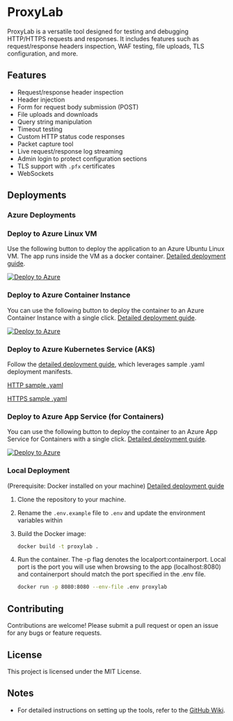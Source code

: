 # ProxyLab

ProxyLab is a versatile tool designed for testing and debugging HTTP/HTTPS requests and responses. It includes features such as request/response headers inspection, WAF testing, file uploads, TLS configuration, and more.

## Features

- Request/response header inspection
- Header injection
- Form for request body submission (POST)
- File uploads and downloads
- Query string manipulation
- Timeout testing
- Custom HTTP status code responses
- Packet capture tool
- Live request/response log streaming
- Admin login to protect configuration sections
- TLS support with `.pfx` certificates
- WebSockets

## Deployments

### Azure Deployments

### Deploy to Azure Linux VM

Use the following button to deploy the application to an Azure Ubuntu Linux VM. The app runs inside the VM as a docker container. [Detailed deployment guide](https://github.com/zcabrer/proxylab/wiki/Deployment-Guides#azure-linux-vm).

[![Deploy to Azure](https://aka.ms/deploytoazurebutton)](https://portal.azure.com/#create/Microsoft.Template/uri/https%3A%2F%2Fraw.githubusercontent.com%2Fzcabrer%2Fproxylab%2Frefs%2Fheads%2Fmain%2Fazuretemplates%2FAzureVm.json)

### Deploy to Azure Container Instance

You can use the following button to deploy the container to an Azure Container Instance with a single click. [Detailed deployment guide](https://github.com/zcabrer/proxylab/wiki/Deployment-Guides#azure-container-instance-aci).

[![Deploy to Azure](https://aka.ms/deploytoazurebutton)](https://portal.azure.com/#create/Microsoft.Template/uri/https%3A%2F%2Fraw.githubusercontent.com%2Fzcabrer%2Fproxylab%2Frefs%2Fheads%2Fmain%2Fazuretemplates%2FAzureContainerInstance.json)

### Deploy to Azure Kubernetes Service (AKS)

Follow the [detailed deployment guide](https://github.com/zcabrer/proxylab/wiki/Deployment-Guides#azure-kubernetes-service-aks), which leverages sample .yaml deployment manifests.

[HTTP sample .yaml](https://raw.githubusercontent.com/zcabrer/proxylab/refs/heads/dev/azuretemplates/manifest-http.yaml)

[HTTPS sample .yaml](https://raw.githubusercontent.com/zcabrer/proxylab/refs/heads/dev/azuretemplates/manifest-https.yaml)


### Deploy to Azure App Service (for Containers)

You can use the following button to deploy the container to an Azure App Service for Containers with a single click. [Detailed deployment guide](https://github.com/zcabrer/proxylab/wiki/Deployment-Guides#azure-app-service).

[![Deploy to Azure](https://aka.ms/deploytoazurebutton)](https://portal.azure.com/#create/Microsoft.Template/uri/https%3A%2F%2Fraw.githubusercontent.com%2Fzcabrer%2Fproxylab%2Frefs%2Fheads%2Fmain%2Fazuretemplates%2FAzureWebapp.json)

### Local Deployment

(Prerequisite: Docker installed on your machine)
[Detailed deployment guide](https://github.com/zcabrer/proxylab/wiki/Deployment-Guides#local-docker-deployment)

1. Clone the repository to your machine.
2. Rename the ```.env.example``` file to ```.env``` and update the environment variables within
3. Build the Docker image:

   ```bash
   docker build -t proxylab .
   ```

4. Run the container. The -p flag denotes the localport:containerport. Local port is the port you will use when browsing to the app (localhost:8080) and containerport should match the port specified in the .env file.

   ```bash
   docker run -p 8080:8080 --env-file .env proxylab
   ```

## Contributing

Contributions are welcome! Please submit a pull request or open an issue for any bugs or feature requests.

## License

This project is licensed under the MIT License.

## Notes

- For detailed instructions on setting up the tools, refer to the [GitHub Wiki](https://github.com/zcabrer/proxylab/wiki).
